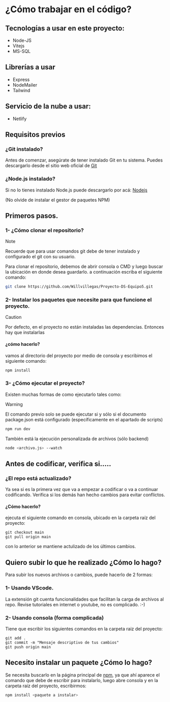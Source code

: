 # ¿Cómo trabajar en el código?
## Tecnologías a usar en este proyecto:
+ Node-JS
+ Vitejs
+ MS-SQL
## Librerías a usar
+ Express
+ NodeMailer
+ Tailwind

## Servicio de la nube a usar:
+ Netlify

## Requisitos previos
### ¿Git instalado?
Antes de comenzar, asegúrate de tener instalado Git en tu sistema. Puedes descargarlo desde el sitio web oficial de [Git](https://git-scm.com/downloads)

### ¿Node.js instalado?
Si no lo tienes instalado Node.js puede descargarlo por acá: [Nodejs](https://nodejs.org/en/download/current)

(No olvide de instalar el gestor de paquetes NPM)


## Primeros pasos.
### 1- ¿Cómo clonar el repositorio?
> [!NOTE]
> Recuerde que para usar comandos git debe de tener instalado y configurado el git con su usuario.

Para clonar el repositorio, debemos de abrir consola o CMD y luego buscar la ubicación en donde desea guardarlo. a continuación escriba el siguiente comando:
```sh
git clone https://github.com/Willvillegas/Proyecto-DS-Equipo5.git
```


### 2- Instalar los paquetes que necesite para que funcione el proyecto.
> [!CAUTION]
> Por defecto, en el proyecto no están instaladas las dependencias. Entonces hay que instalarlas

#### ¿cómo hacerlo?
vamos al directorio del proyecto por medio de consola y escribimos el siguiente comando:
```sh
npm install 
```
### 3- ¿Cómo ejecutar el proyecto?
Existen muchas formas de como ejecutarlo tales como:
> [!WARNING]
> El comando previo solo se puede ejecutar si y sólo si el documento package.json está configurado (específicamente en el apartado de scripts)
```sh
npm run dev
```
También está la ejecución personalizada de archivos (sólo backend)
```sh
node <archivo.js> --watch 
```



## Antes de codificar,  verifica si.....
### ¿El repo está actualizado?
Ya sea si es la primera vez que va a empezar a codificar o va a continuar codificando. Verifica si los demás han hecho cambios para evitar conflictos.
#### ¿Cómo hacerlo?
ejecuta el siguiente comando en consola, ubicado en la carpeta raíz del proyecto:
```shell
git checkout main
git pull origin main
```
con lo anterior se mantiene actulizado de los últimos cambios.


## Quiero subir lo que he realizado ¿Cómo lo hago?
Para subir los nuevos archivos o cambios, puede hacerlo de 2 formas:
### 1- Usando VScode.
La extensión git cuenta funcionalidades que facilitan la carga de archivos al repo. Revise tutoriales en internet o youtube, no es complicado. :-)
### 2- Usando consola (forma complicada)
Tiene que escribir los siguientes comandos en la carpeta raiz del proyecto:
```shell
git add .
git commit -m "Mensaje descriptivo de tus cambios"
git push origin main
```

## Necesito instalar un paquete ¿Cómo lo hago?
Se necesita buscarlo en la página principal de [npm](https://www.npmjs.com/), ya que ahí aparece el comando que debe de escribir para  instalarlo, luego abre consola y en la carpeta raiz del proyecto, escribirmos:
```sh
npm install <paquete a instalar>
```
